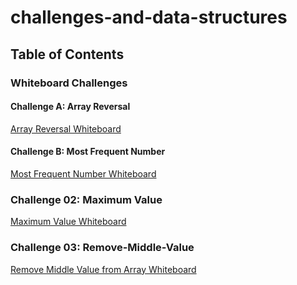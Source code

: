 # challenges-and-data-structures

## Table of Contents

### Whiteboard Challenges

#### Challenge A: Array Reversal
[Array Reversal Whiteboard](whiteboard-challenges/challenge-A.jpg)

#### Challenge B: Most Frequent Number
[Most Frequent Number Whiteboard](whiteboard-challenges/challenge-B.jpg)

### Challenge 02: Maximum Value
[Maximum Value Whiteboard](challenge2/max-value.jpg)
### Challenge 03: Remove-Middle-Value
[Remove Middle Value from Array  Whiteboard](whiteboard-challenges/remove-middle.jpg)


